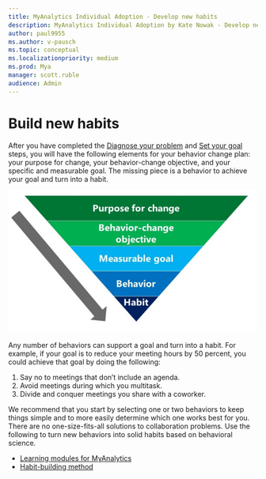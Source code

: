 ```yaml
---
title: MyAnalytics Individual Adoption - Develop new habits
description: MyAnalytics Individual Adoption by Kate Nowak - Develop new habits section
author: paul9955
ms.author: v-pausch
ms.topic: conceptual
ms.localizationpriority: medium 
ms.prod: Mya
manager: scott.ruble
audience: Admin
---
```


# Build new habits

After you have completed the [Diagnose your problem](Indiv-adopt-diagnose.md) and [Set your goal](Indiv-adopt-set-goals.md) steps, you will have the following elements for your behavior change plan: your purpose for change, your behavior-change objective, and your specific and measurable goal. The missing piece is a behavior to achieve your goal and turn into a habit.

![Behavior-change steps.](../../../Images/MyA/use/Adopt-indiv-35.PNG)

Any number of behaviors can support a goal and turn into a habit. For example, if your goal is to reduce your meeting hours by 50 percent, you could achieve that goal by doing the following:

 1. Say no to meetings that don’t include an agenda.
 2. Avoid meetings during which you multitask.
 3. Divide and conquer meetings you share with a coworker.

We recommend that you start by selecting one or two behaviors to keep things simple and to more easily determine which one works best for you. There are no one-size-fits-all solutions to collaboration problems. Use the following to turn new behaviors into solid habits based on behavioral science.

* [Learning modules for MyAnalytics](adopt-learning-modules.md)
* [Habit-building method](adopt-habit-building.md)

<!--* [Habit playbooks](adopt-habit-playbooks.md)
